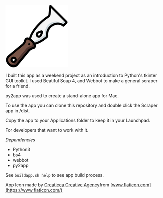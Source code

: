 
<div style="text-align: center; width: 200px;"><img src="scraper.png" style="width: 200px;"/></div>

I built this app as a weekend project as an introduction to Python's tkinter GUI toolkit. I used Beatiful Soup 4, and Webbot to make a general scraper for a friend.

py2app was used to create a stand-alone app for Mac.

To use the app you can clone this repository and double click the Scraper app in /dist.

Copy the app to your Applications folder to keep it in your Launchpad.

For developers that want to work with it.

*Dependencies*
 - Python3
 - bs4
 - webbot
 - py2app

See `buildapp.sh help` to see app build process.

App Icon made by [Creaticca Creative Agency](https://www.flaticon.com/authors/creaticca-creative-agency)from [www.flaticon.com](https://www.flaticon.com/)
